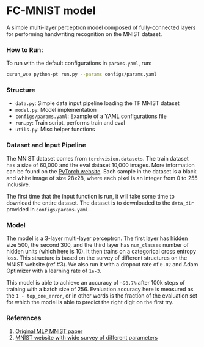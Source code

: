 # FC-MNIST model

A simple multi-layer perceptron model composed of fully-connected layers
for performing handwriting recognition on the MNIST dataset.

### How to Run:

To run with the default configurations in `params.yaml`, run:
```bash
csrun_wse python-pt run.py --params configs/params.yaml
```

### Structure

* `data.py`: Simple data input pipeline loading the TF MNIST dataset
* `model.py`: Model implementation
* `configs/params.yaml`: Example of a YAML configurations file
* `run.py`: Train script, performs train and eval
* `utils.py`: Misc helper functions

### Dataset and Input Pipeline

The MNIST dataset comes from `torchvision.datasets`. The train dataset
has a size of 60,000 and the eval dataset 10,000 images.
More information can be found on the
[PyTorch website](https://pytorch.org/vision/0.8/datasets.html#mnist).
Each sample in the dataset is a black and white image of size 28x28, where
each pixel is an integer from 0 to 255 inclusive.

The first time that the input function is run, it will take some time
to download the entire dataset.
The dataset is to downloaded to the `data_dir` provided in `configs/params.yaml`.

### Model

The model is a 3-layer multi-layer perceptron. The first layer has hidden
size 500, the second 300, and the third layer has `num_classes` number of
hidden units (which here is 10). It then trains on a categorical cross entropy
loss. This structure is based on the survey of different structures on the
MNIST website (ref #3).
We also run it with a dropout rate of `0.02` and Adam Optimizer with
a learning rate of `1e-3`.

This model is able to achieve an accuracy of `~98.7%` after 100k steps
of training with a batch size of 256.
Evaluation accuracy here is measured as the `1 - top_one_error`, or
in other words is the fraction of the evaluation set for which the model
is able to predict the right digit on the first try.

### References

1. [Original MLP MNIST paper](http://yann.lecun.com/exdb/publis/pdf/lecun-98.pdf)
2. [MNIST website with wide survey of different parameters](
    http://yann.lecun.com/exdb/mnist/)
